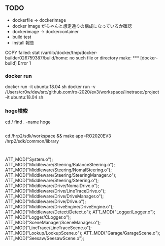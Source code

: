 ## TODO ##
- dockerfile -> dockerimage
- docker image がちゃんと想定通りの構成になっているか確認
- dockerimage -> dockercontainer
- build test
- install 報告


COPY failed: stat /var/lib/docker/tmp/docker-builder026759387/build/home: no such file or directory
make: *** [docker-build] Error 1

### docker run
docker run -it ubuntu:18.04 sh
docker run -v /Users/cr0w/dev/src/github.com/ro-2020/ev3/workspace/linetrace:/project -it ubuntu:18.04 sh

### hoge検索
cd /
find . -name hoge


```Makefile

```
cd /hrp2/sdk/workspace && make app=RO2020EV3
/hrp2/sdk/common/library
```


```
ATT_MOD("System.o");
ATT_MOD("Middleware/Steering/BalanceSteering.o");
ATT_MOD("Middleware/Steering/NomalSteering.o");
ATT_MOD("Middleware/Steering/SteeringManager.o");
ATT_MOD("Middleware/Steering/Steering.o");
ATT_MOD("Middleware/Drive/NomalDrive.o");
ATT_MOD("Middleware/Drive/LineTraceDrive.o");
ATT_MOD("Middleware/Drive/DriveManager.o");
ATT_MOD("Middleware/Drive/Drive.o");
ATT_MOD("Middleware/DriveEngine/DriveEngine.o");
ATT_MOD("Middleware/Detect/Detect.o");
ATT_MOD("Logger/Logger.o");
ATT_MOD("Logger/CLogger.o");
ATT_MOD("SceneManager/SceneManager.o");
ATT_MOD("LineTrace/LineTraceScene.o");
ATT_MOD("Lookup/LookupScene.o");
ATT_MOD("Garage/GarageScene.o");
ATT_MOD("Seesaw/SeesawScene.o");
```